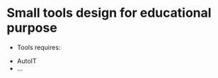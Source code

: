 <!-- 
Owned by: peena5370
-->
# Small tools design for educational purpose
* Tools requires: 
- AutoIT
- ...
